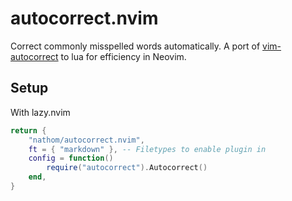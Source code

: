# autocorrect.nvim

Correct commonly misspelled words automatically. A port of [vim-autocorrect](https://github.com/panozzaj/vim-autocorrect) to lua for efficiency in Neovim.

## Setup

With lazy.nvim

```lua
return {
	"nathom/autocorrect.nvim",
	ft = { "markdown" }, -- Filetypes to enable plugin in
	config = function()
		require("autocorrect").Autocorrect()
	end,
}
```
